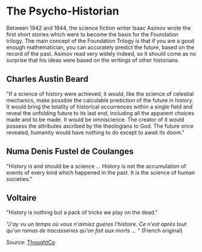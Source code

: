 # The Psycho-Historian

Between 1942 and 1944, the science fiction writer Isaac Asimov wrote the first short stories which were to become the basis for the Foundation trilogy. The main concept of the Foundation Trilogy is that if you are a good enough mathematician, you can accurately predict the future, based on the record of the past. Asimov read very widely indeed, so it should come as no surprise that his ideas were based on the writings of other historians. 

## Charles Austin Beard

"If a science of history were achieved, it would, like the science of celestial mechanics, make possible the calculable prediction of the future in history. It would bring the totality of historical occurrences within a single field and reveal the unfolding future to its last end, including all the apparent choices made and to be made. It would be omniscience. The creator of it would possess the attributes ascribed by the theologians to God. The future once revealed, humanity would have nothing to do except to await its doom."

## Numa Denis Fustel de Coulanges

"History is and should be a science ... History is not the accumulation of events of every kind which happened in the past. It is the science of human societies."

## Voltaire

"History is nothing but a pack of tricks we play on the dead." 

*"J'ay vu un temps où vous n'aimiez guères l'histoire. Ce n'est après tout qu'un ramas de tracasseries qu'on fait aux morts ... "*
(French original) 

Source: [ThoughtCo](https://www.thoughtco.com/what-is-history-collection-of-definitions-171282)